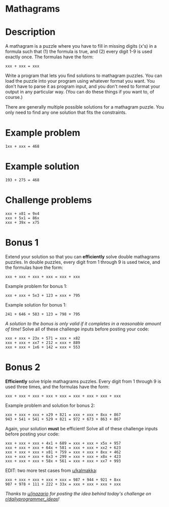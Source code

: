 # Mathagrams
<div class="md"><h1>Description</h1>
<p>A mathagram is a puzzle where you have to fill in missing digits (x's) in a formula such that (1) the formula is true, and (2) every digit 1-9 is used exactly once. The formulas have the form:</p>
<pre><code>xxx + xxx = xxx
</code></pre>
<p>Write a program that lets you find solutions to mathagram puzzles. You can load the puzzle into your program using whatever format you want. You don't have to parse it as program input, and you don't need to format your output in any particular way. (You can do these things if you want to, of course.)</p>
<p>There are generally multiple possible solutions for a mathagram puzzle. You only need to find any one solution that fits the constraints.</p>
<h1>Example problem</h1>
<pre><code>1xx + xxx = 468
</code></pre>
<h1>Example solution</h1>
<pre><code>193 + 275 = 468
</code></pre>
<h1>Challenge problems</h1>
<pre><code>xxx + x81 = 9x4  
xxx + 5x1 = 86x
xxx + 39x = x75
</code></pre>
<h1>Bonus 1</h1>
<p>Extend your solution so that you can <strong>efficiently</strong> solve double mathagrams puzzles. In double puzzles, every digit from 1 through 9 is used twice, and the formulas have the form:</p>
<pre><code>xxx + xxx + xxx + xxx = xxx + xxx
</code></pre>
<p>Example problem for bonus 1:</p>
<pre><code>xxx + xxx + 5x3 + 123 = xxx + 795
</code></pre>
<p>Example solution for bonus 1:</p>
<pre><code>241 + 646 + 583 + 123 = 798 + 795
</code></pre>
<p><em>A solution to the bonus is only valid if it completes in a reasonable amount of time!</em> Solve all of these challenge inputs before posting your code:</p>
<pre><code>xxx + xxx + 23x + 571 = xxx + x82
xxx + xxx + xx7 + 212 = xxx + 889
xxx + xxx + 1x6 + 142 = xxx + 553
</code></pre>
<h1>Bonus 2</h1>
<p><strong>Efficiently</strong> solve triple mathagrams puzzles. Every digit from 1 through 9 is used three times, and the formulas have the form:</p>
<pre><code>xxx + xxx + xxx + xxx + xxx = xxx + xxx + xxx + xxx
</code></pre>
<p>Example problem and solution for bonus 2:</p>
<pre><code>xxx + xxx + xxx + x29 + 821 = xxx + xxx + 8xx + 867
943 + 541 + 541 + 529 + 821 = 972 + 673 + 863 + 867
</code></pre>
<p>Again, your solution <strong>must</strong> be efficient! Solve all of these challenge inputs before posting your code:</p>
<pre><code>xxx + xxx + xxx + 4x1 + 689 = xxx + xxx + x5x + 957
xxx + xxx + xxx + 64x + 581 = xxx + xxx + xx2 + 623
xxx + xxx + xxx + x81 + 759 = xxx + xxx + 8xx + 462
xxx + xxx + xxx + 6x3 + 299 = xxx + xxx + x8x + 423
xxx + xxx + xxx + 58x + 561 = xxx + xxx + xx7 + 993
</code></pre>
<p>EDIT: two more test cases from <a href="/u/kalmakka">u/kalmakka</a>:</p>
<pre><code>xxx + xxx + xxx + xxx + xxx = 987 + 944 + 921 + 8xx
987 + 978 + 111 + 222 + 33x = xxx + xxx + xxx + xxx
</code></pre>
<p><em>Thanks to <a href="/u/jnazario">u/jnazario</a> for posting the idea behind today's challenge on <a href="/r/dailyprogrammer_ideas">r/dailyprogrammer_ideas</a>!</em></p>
</div>
